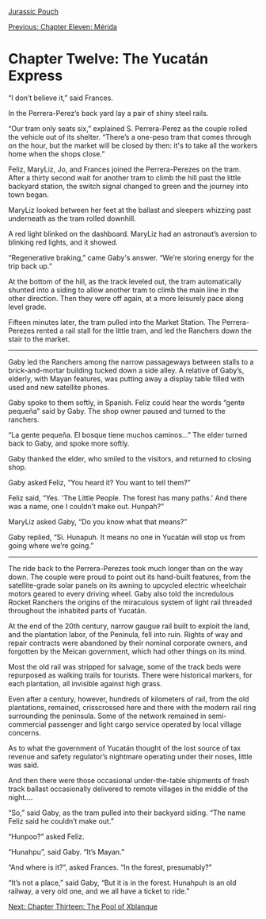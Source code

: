 [Jurassic Pouch](README.md)

[Previous: Chapter Eleven: Mérida](ch11.md)

# Chapter Twelve: The Yucatán Express

“I don’t believe it,” said Frances.

In the Perrera-Perez’s back yard lay a pair of shiny steel 
rails.

“Our tram only seats six,” explained S. Perrera-Perez as 
the couple rolled the vehicle out of its shelter. “There’s 
a one-peso tram that comes through on the hour, but the 
market will be closed by then: it's to take all the workers 
home when the shops close.” 

Feliz, MaryLiz, Jo, and Frances joined the Perrera-Perezes 
on the tram. After a thirty second wait for another tram 
to climb the hill past the little backyard station, the 
switch signal changed to green and the journey into town began.

MaryLiz looked between her feet at the ballast and sleepers 
whizzing past underneath as the tram rolled downhill. 

A red light blinked on the dashboard. MaryLiz had an 
astronaut’s aversion to blinking red lights, and it showed.

“Regenerative braking,” came Gaby's answer. “We’re storing 
energy for the trip back up.”

At the bottom of the hill, as the track leveled out, the 
tram automatically shunted into a siding to allow another 
tram to climb the main line in the other direction. Then 
they were off again, at a more leisurely pace along level grade.

Fifteen minutes later, the tram pulled into the Market 
Station. The Perrera-Perezes rented a rail stall for the 
little tram, and led the Ranchers down the stair to the market.

***

Gaby led the Ranchers among the narrow passageways between 
stalls to a brick-and-mortar building tucked down a side 
alley. A relative of Gaby’s, elderly, with Mayan features, 
was putting away a display table filled with used and 
new satellite phones.

Gaby spoke to them softly, in Spanish. Feliz could hear 
the words “gente pequeña” said by Gaby. The shop owner 
paused and turned to the ranchers.

“La gente pequeña. El bosque tiene muchos caminos...” The
elder turned back to Gaby, and spoke more softly.

Gaby thanked the elder, who smiled to the visitors,
and returned to closing shop.

Gaby asked Feliz, “You heard it? You want to tell them?”

Feliz said, “Yes. 'The Little People. The forest has 
many paths.' And there was a name, one I couldn’t make out.
Hunpah?”

MaryLiz asked Gaby, “Do you know what that means?”

Gaby replied, “Si. Hunapuh. It means no one in 
Yucatán will stop us from going where we’re going.”

***

The ride back to the Perrera-Perezes took much 
longer than on the way down. The couple were proud 
to point out its hand-built features, from the 
satellite-grade solar panels on its awning to 
upcycled electric wheelchair motors geared to 
every driving wheel. Gaby also told the incredulous 
Rocket Ranchers the origins of the miraculous system 
of light rail threaded throughout the inhabited 
parts of Yucatán. 

At the end of the 20th century, narrow gaugue rail 
built to exploit the land, and the plantation labor, 
of the Peninula, fell into ruin. Rights of way and 
repair contracts were abandoned by their nominal 
corporate owners, and forgotten by the Meican 
government, which had other things on its mind.

Most the old rail was stripped for salvage, some of the
track beds were repurposed as walking trails for tourists. 
There were historical markers, for each plantation, all
invisible against high grass.

Even after a century, however, hundreds of kilometers of 
rail, from the old plantations, remained, crisscrossed 
here and there with the modern rail ring surrounding the 
peninsula. Some of the network remained in semi-commercial 
passenger and light cargo service operated by local village 
concerns. 
 
As to what the government of Yucatán thought of the 
lost source of tax revenue and safety regulator’s 
nightmare operating under their noses, little was said. 

And then there were those occasional under-the-table 
shipments of fresh track ballast occasionally delivered 
to remote villages in the middle of the night....

“So,” said Gaby, as the tram pulled into their backyard 
siding. “The name Feliz said he couldn’t make out.”

“Hunpoo?” asked Feliz.

“Hunahpu”, said Gaby. “It’s Mayan.”

“And where is it?”, asked Frances. “In the forest, presumably?”

“It’s not a place,” said Gaby, “But it is in the forest. 
Hunahpuh is an old railway, a very old one, and we all 
have a ticket to ride.”

[Next: Chapter Thirteen: The Pool of Xblanque](ch13.md)
